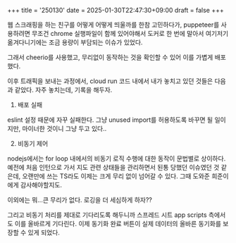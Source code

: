 +++
title = '250130'
date = 2025-01-30T22:47:30+09:00
draft = false
+++

웹 스크래핑을 하는 친구를 어떻게 어떻게 띄울까를 한참 고민하다가,
puppeteer를 사용하려면 무조건 chrome 실행파일이 함께 있어야해서 도커로 한 번에 말아서 여기저기 옮겨다니기에는 조금 용량이 부담되는 이슈가 있었다.

그래서 cheerio를 사용했고, 무리없이 동작하는 것을 확인할 수 있어 이를 가볍게 배포했다.

이후 트래픽을 보내는 과정에서, cloud run 코드 내에서 내가 놓치고 있던 것들은 다음과 같았다. 자주 놓치는데, 기록을 해두자.

1. 배포 실패

eslint 설정 때문에 자꾸 실패한다. 그냥 unused import를 허용하도록 바꾸면 될 일이지만, 마이너한 것이니 그냥 두고 있다..

2. 비동기 제어

nodejs에서는 for loop 내에서의 비동기 로직 수행에 대한 동작이 문법별로 상이하다. 예전에 처음 인턴으로 가서 지도 관련 상태들을 관리하면서 된통 당했던 이슈였던 것 같은데, 오랜만에 쓰는 TS라도 이제는 크게 무리 없이 넘어갈 수 있다. 그때 도와준 희준이에게 감사해야할지도.

이외에는 뭐...큰 무리가 없다. 로깅을 더 세심하게 하자??

그리고 비동기 처리를 제대로 기다리도록 해두니까 스프레드 시트 app scripts 측에서도 이를 올바르게 기다린다. 이제 동기화 완료 버튼이 실제 데이터의 올바른 동기화를 보장할 수 있게 되었다.
